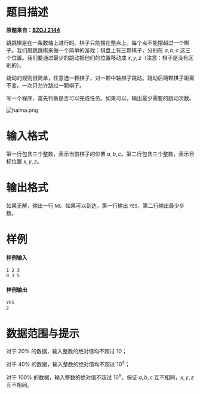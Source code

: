 
# 题目描述

**原题来自：[BZOJ 2144](https://www.lydsy.com/JudgeOnline/problem.php?id=2144)**

跳跳棋是在一条数轴上进行的。棋子只能摆在整点上。每个点不能摆超过一个棋子。我们用跳跳棋来做一个简单的游戏：棋盘上有三颗棋子，分别在 $a,b,c$ 这三个位置。我们要通过最少的跳动把他们的位置移动成 $x,y,z$（注意：棋子是没有区别的）。

跳动的规则很简单，任意选一颗棋子，对一颗中轴棋子跳动。跳动后两颗棋子距离不变。一次只允许跳过一颗棋子。

写一个程序，首先判断是否可以完成任务。如果可以，输出最少需要的跳动次数。

![halma.png](/source/loj/10137/img/aHR0cHM6Ly9sb2otaW1nLnVweXVuLm1lbmNpLm1lbXNldDAuY24vMjAyMC8wNS8wNC81ZWFlZWZiZGU3NzQ3LnBuZw==.png)

# 输入格式

第一行包含三个整数，表示当前棋子的位置 $a, b, c$。第二行包含三个整数，表示目标位置 $x, y, z$。

# 输出格式

如果无解，输出一行 `NO`。如果可以到达，第一行输出 `YES`，第二行输出最少步数。

# 样例

#### 样例输入
```plain
1 2 3
0 3 5
```

#### 样例输出
```plain
YES
2
```

# 数据范围与提示

对于 $20\%$ 的数据，输入整数的绝对值均不超过 $10$；

对于 $40\%$ 的数据，输入整数的绝对值均不超过 $10^4$；

对于 $100\%$ 的数据，输入整数的绝对值不超过 $10^9$。保证 $a,b,c$ 互不相同，$x,y,z$ 互不相同。

